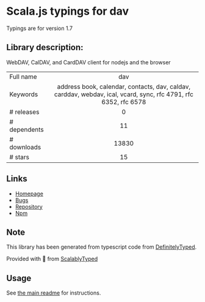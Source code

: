 
# Scala.js typings for dav

Typings are for version 1.7

## Library description:
WebDAV, CalDAV, and CardDAV client for nodejs and the browser

|                    |                 |
| ------------------ | :-------------: |
| Full name          | dav |
| Keywords           | address book, calendar, contacts, dav, caldav, carddav, webdav, ical, vcard, sync, rfc 4791, rfc 6352, rfc 6578 |
| # releases         | 0 |
| # dependents       | 11 |
| # downloads        | 13830 |
| # stars            | 15 |

## Links
- [Homepage](https://github.com/gaye/dav#readme)
- [Bugs](https://github.com/gaye/dav/issues)
- [Repository](https://github.com/gaye/dav)
- [Npm](https://www.npmjs.com/package/dav)
    


## Note
This library has been generated from typescript code from [DefinitelyTyped](https://definitelytyped.org).

Provided with :purple_heart: from [ScalablyTyped](https://github.com/oyvindberg/ScalablyTyped)

## Usage
See [the main readme](../../readme.md) for instructions.



